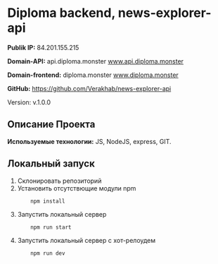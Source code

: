 # Diploma backend, news-explorer-api

__Publik IP:__ 84.201.155.215

__Domain-API:__ api.diploma.monster www.api.diploma.monster

__Domain-frontend:__ diploma.monster www.diploma.monster

__GitHub:__ https://github.com/Verakhab/news-explorer-api

Version: v.1.0.0

## Описание Проекта
__Используемые технологии:__ JS, NodeJS, express, GIT.

## Локальный запуск
1. Склонировать репозиторий
2. Установить отсутствющие модули npm
    ```
        npm install
    ```
3. Запустить локальный сервер
    ```
        npm run start
    ```
4. Запустить локальный сервер с хот-релоудем
    ```
        npm run dev
    ```
